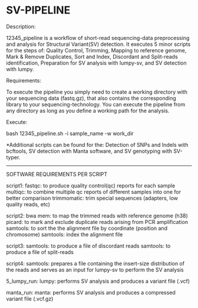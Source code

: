 # SV-PIPELINE

Description:

12345_pipeline is a workflow of short-read sequencing-data preprocessing and analysis for Structural Variant(SV) detection. It executes 5 minor scripts for the steps of: Quality Control, Trimming, Mapping to reference genome, Mark & Remove Duplicates, Sort and Index, Discordant and Split-reads identification, Preparation for SV analysis with lumpy-sv, and SV detection with lumpy. 


Requirements:

To execute the pipeline you simply need to create a working directory with your sequencing data (fastq.gz), that also contains the corresponding library to your sequencing-technology. You can execute the pipeline from any directory as long as you define a working path for the analysis.


Execute:

bash 12345_pipeline.sh -i sample_name -w work_dir


*Additional scripts can be found for the: Detection of SNPs and Indels with bcftools, SV detection with Manta software, and SV genotyping with SV-typer.


--------------------------------------------------------------------------------------------------------------------------------------------------------------------


SOFTWARE REQUIREMENTS PER SCRIPT

script1:
fastqc: to produce quality control(qc) reports for each sample
multiqc: to combine multiple qc reports of different samples into one for better comparison
trimmomatic: trim special sequences (adapters, low quality reads, etc)

script2:
bwa mem: to map the trimmed reads with reference genome (h38)
picard: to mark and exclude duplicate reads arising from PCR amplification
samtools: to sort the the alignment file by coordinate (position and chromosome)
samtools: index the alignment file

script3:
samtools: to produce a file of discordant reads
samtools: to produce a file of split-reads 

script4: 
samtools: prepares a file containing the insert-size distribution of the reads and serves as an input for lumpy-sv to perform the SV analysis

5_lumpy_run:
lumpy: performs SV analysis and produces a variant file (.vcf)

manta_run:
manta: performs SV analysis and produces a compressed variant file (.vcf.gz)

